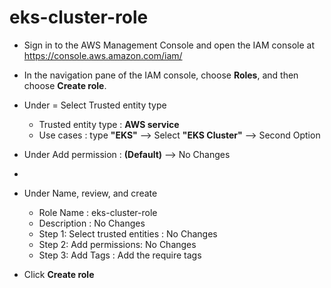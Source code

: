 # eks-cluster-role

- Sign in to the AWS Management Console and open the IAM console at https://console.aws.amazon.com/iam/
  
- In the navigation pane of the IAM console, choose __Roles__, and then choose __Create role__.
  
- Under = Select Trusted entity type
   - Trusted entity type : **AWS service**
   - Use cases : type **"EKS"** --> Select __"EKS Cluster"__ --> Second Option
     
 - Under Add permission : **(Default)** --> No Changes
 - 
 - Under Name, review, and create
   - Role Name : eks-cluster-role
   - Description : No Changes
   - Step 1: Select trusted entities : No Changes
   - Step 2: Add permissions: No Changes
   - Step 3: Add Tags : Add the require tags
     
 - Click **Create role**
